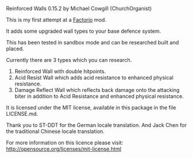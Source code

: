 Reinforced Walls 0.15.2 by Michael Cowgill (ChurchOrganist)

This is my first attempt at a [Factorio](http://www.factorio.com/) mod. 

It adds some upgraded wall types to your base defence system.

This has been tested in sandbox mode and can be researched built and placed.

Currently there are 3 types which you can research.

1. Reinforced Wall with double hitpoints.
2. Acid Resist Wall which adds acid resistance to enhanced physical resistance.
3. Damage Reflect Wall which reflects back damage onto the attacking biter in addition to Acid Resistance and enhanced physical resistance.

It is licensed under the MIT license, available in this package in the file  LICENSE.md.

Thank you to ST-DDT for the German locale translation.
And Jack Chen for the traditional Chinese locale translation.

For more information on this licence please visit: http://opensource.org/licenses/mit-license.html
